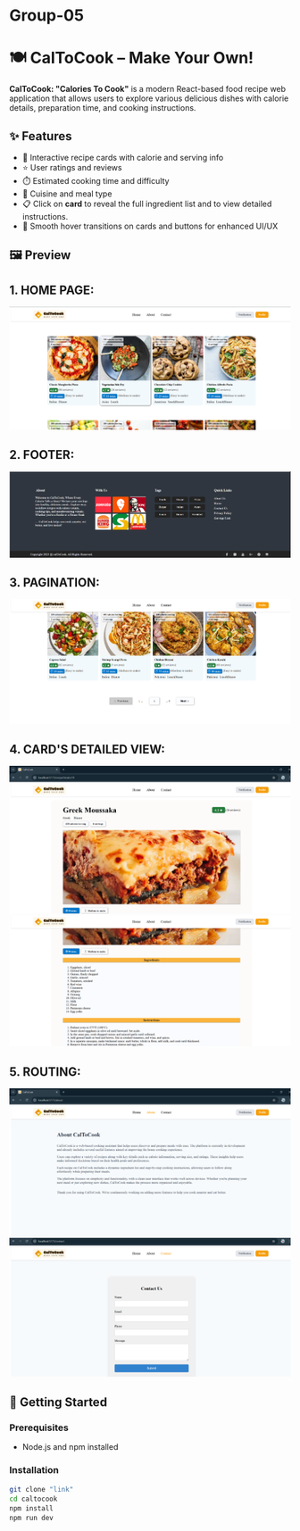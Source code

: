 # Group-05

# 🍽️ CalToCook – Make Your Own!

**CalToCook: "Calories To Cook"** is a modern React-based food recipe web application that allows users to explore various delicious dishes with calorie details, preparation time, and cooking instructions.

## ✨ Features
- 🍕 Interactive recipe cards with calorie and serving info
- ⭐ User ratings and reviews
- ⏱️ Estimated cooking time and difficulty
- 🍔 Cuisine and meal type
- 📋 Click on **card** to reveal the full ingredient list and to view detailed instructions.
- 🚀 Smooth hover transitions on cards and buttons for enhanced UI/UX


## 🖼️ Preview

## 1. HOME PAGE:

![home page](./public/homepage.png)

## 2. FOOTER: 

![footer](./public/footer.png)

## 3. PAGINATION: 

![pagination](./public/pagination.png)

## 4. CARD'S DETAILED VIEW:

![card's detail view](./public/cardDetails.png)
![card's detail view](./public/cradDetails2.png)

## 5. ROUTING:

![about](./public/about.png)
![contact](./public/contact.png)


## 🚀 Getting Started

### Prerequisites

- Node.js and npm installed

### Installation

```bash
git clone "link"
cd caltocook
npm install
npm run dev
